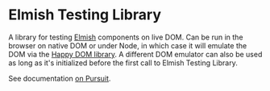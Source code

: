 # Elmish Testing Library

A library for testing [Elmish](https://github.com/collegevine/purescript-elmish)
components on live DOM. Can be run in the browser on native DOM or under Node,
in which case it will emulate the DOM via the [Happy DOM
library](https://github.com/capricorn86/happy-dom). A different DOM emulator can
also be used as long as it's initialized before the first call to Elmish Testing
Library.

See documentation [on Pursuit](https://pursuit.purescript.org/packages/purescript-elmish-testing-library).
